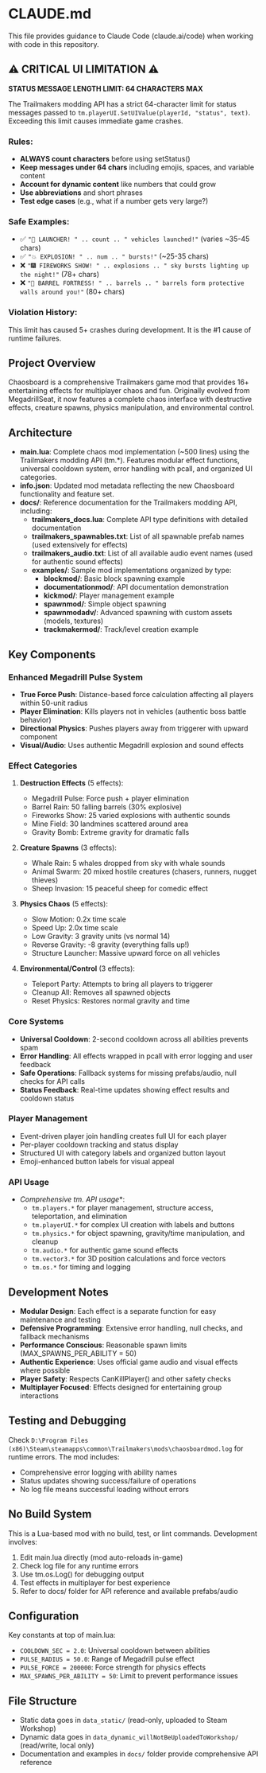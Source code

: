 # CLAUDE.md

This file provides guidance to Claude Code (claude.ai/code) when working with code in this repository.

## ⚠️ CRITICAL UI LIMITATION ⚠️

**STATUS MESSAGE LENGTH LIMIT: 64 CHARACTERS MAX**

The Trailmakers modding API has a strict 64-character limit for status messages passed to `tm.playerUI.SetUIValue(playerId, "status", text)`. Exceeding this limit causes immediate game crashes.

### Rules:
- **ALWAYS count characters** before using setStatus()
- **Keep messages under 64 chars** including emojis, spaces, and variable content
- **Account for dynamic content** like numbers that could grow
- **Use abbreviations** and short phrases
- **Test edge cases** (e.g., what if a number gets very large?)

### Safe Examples:
- ✅ `"🚀 LAUNCHER! " .. count .. " vehicles launched!"` (varies ~35-45 chars)
- ✅ `"💥 EXPLOSION! " .. num .. " bursts!"` (~25-35 chars)
- ❌ `"🎆 FIREWORKS SHOW! " .. explosions .. " sky bursts lighting up the night!"` (78+ chars)
- ❌ `"🏰 BARREL FORTRESS! " .. barrels .. " barrels form protective walls around you!"` (80+ chars)

### Violation History:
This limit has caused 5+ crashes during development. It is the #1 cause of runtime failures.

## Project Overview

Chaosboard is a comprehensive Trailmakers game mod that provides 16+ entertaining effects for multiplayer chaos and fun. Originally evolved from MegadrillSeat, it now features a complete chaos interface with destructive effects, creature spawns, physics manipulation, and environmental control.

## Architecture

- **main.lua**: Complete chaos mod implementation (~500 lines) using the Trailmakers modding API (tm.*). Features modular effect functions, universal cooldown system, error handling with pcall, and organized UI categories.
- **info.json**: Updated mod metadata reflecting the new Chaosboard functionality and feature set.
- **docs/**: Reference documentation for the Trailmakers modding API, including:
  - **trailmakers_docs.lua**: Complete API type definitions with detailed documentation
  - **trailmakers_spawnables.txt**: List of all spawnable prefab names (used extensively for effects)
  - **trailmakers_audio.txt**: List of all available audio event names (used for authentic sound effects)
  - **examples/**: Sample mod implementations organized by type:
    - **blockmod/**: Basic block spawning example
    - **documentationmod/**: API documentation demonstration
    - **kickmod/**: Player management example  
    - **spawnmod/**: Simple object spawning
    - **spawnmodadv/**: Advanced spawning with custom assets (models, textures)
    - **trackmakermod/**: Track/level creation example

## Key Components

### Enhanced Megadrill Pulse System
- **True Force Push**: Distance-based force calculation affecting all players within 50-unit radius
- **Player Elimination**: Kills players not in vehicles (authentic boss battle behavior)
- **Directional Physics**: Pushes players away from triggerer with upward component
- **Visual/Audio**: Uses authentic Megadrill explosion and sound effects

### Effect Categories
1. **Destruction Effects** (5 effects):
   - Megadrill Pulse: Force push + player elimination
   - Barrel Rain: 50 falling barrels (30% explosive)
   - Fireworks Show: 25 varied explosions with authentic sounds
   - Mine Field: 30 landmines scattered around area
   - Gravity Bomb: Extreme gravity for dramatic falls

2. **Creature Spawns** (3 effects):
   - Whale Rain: 5 whales dropped from sky with whale sounds
   - Animal Swarm: 20 mixed hostile creatures (chasers, runners, nugget thieves)
   - Sheep Invasion: 15 peaceful sheep for comedic effect

3. **Physics Chaos** (5 effects):
   - Slow Motion: 0.2x time scale
   - Speed Up: 2.0x time scale
   - Low Gravity: 3 gravity units (vs normal 14)
   - Reverse Gravity: -8 gravity (everything falls up!)
   - Structure Launcher: Massive upward force on all vehicles

4. **Environmental/Control** (3 effects):
   - Teleport Party: Attempts to bring all players to triggerer
   - Cleanup All: Removes all spawned objects
   - Reset Physics: Restores normal gravity and time

### Core Systems
- **Universal Cooldown**: 2-second cooldown across all abilities prevents spam
- **Error Handling**: All effects wrapped in pcall with error logging and user feedback
- **Safe Operations**: Fallback systems for missing prefabs/audio, null checks for API calls
- **Status Feedback**: Real-time updates showing effect results and cooldown status

### Player Management
- Event-driven player join handling creates full UI for each player
- Per-player cooldown tracking and status display
- Structured UI with category labels and organized button layout
- Emoji-enhanced button labels for visual appeal

### API Usage
- **Comprehensive tm.* API usage**:
  - `tm.players.*` for player management, structure access, teleportation, and elimination
  - `tm.playerUI.*` for complex UI creation with labels and buttons
  - `tm.physics.*` for object spawning, gravity/time manipulation, and cleanup
  - `tm.audio.*` for authentic game sound effects
  - `tm.vector3.*` for 3D position calculations and force vectors
  - `tm.os.*` for timing and logging

## Development Notes

- **Modular Design**: Each effect is a separate function for easy maintenance and testing
- **Defensive Programming**: Extensive error handling, null checks, and fallback mechanisms
- **Performance Conscious**: Reasonable spawn limits (MAX_SPAWNS_PER_ABILITY = 50)
- **Authentic Experience**: Uses official game audio and visual effects where possible
- **Player Safety**: Respects CanKillPlayer() and other safety checks
- **Multiplayer Focused**: Effects designed for entertaining group interactions

## Testing and Debugging

Check `D:\Program Files (x86)\Steam\steamapps\common\Trailmakers\mods\chaosboardmod.log` for runtime errors. The mod includes:
- Comprehensive error logging with ability names
- Status updates showing success/failure of operations
- No log file means successful loading without errors

## No Build System

This is a Lua-based mod with no build, test, or lint commands. Development involves:

1. Edit main.lua directly (mod auto-reloads in-game)
2. Check log file for any runtime errors
3. Use tm.os.Log() for debugging output
4. Test effects in multiplayer for best experience
5. Refer to docs/ folder for API reference and available prefabs/audio

## Configuration

Key constants at top of main.lua:
- `COOLDOWN_SEC = 2.0`: Universal cooldown between abilities
- `PULSE_RADIUS = 50.0`: Range of Megadrill pulse effect  
- `PULSE_FORCE = 200000`: Force strength for physics effects
- `MAX_SPAWNS_PER_ABILITY = 50`: Limit to prevent performance issues

## File Structure

- Static data goes in `data_static/` (read-only, uploaded to Steam Workshop)
- Dynamic data goes in `data_dynamic_willNotBeUploadedToWorkshop/` (read/write, local only)
- Documentation and examples in `docs/` folder provide comprehensive API reference